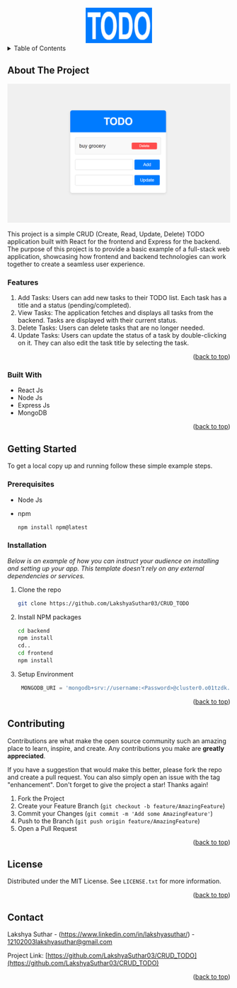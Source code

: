 

<!-- PROJECT SHIELDS -->
<!--
*** I'm using markdown "reference style" links for readability.
*** Reference links are enclosed in brackets [ ] instead of parentheses ( ).
*** See the bottom of this document for the declaration of the reference variables
*** for contributors-url, forks-url, etc. This is an optional, concise syntax you may use.
*** https://www.markdownguide.org/basic-syntax/#reference-style-links
-->


<!-- PROJECT LOGO -->
<br />
<div align="center">
  <a href="https://github.com/othneildrew/Best-README-Template">
    <img src="./frontend/public/logo.png" alt="Logo" width="150" height="80">
  </a>

</div>



<!-- TABLE OF CONTENTS -->
<details>
  <summary>Table of Contents</summary>
  <ol>
    <li>
      <a href="#about-the-project">About The Project</a>
      <ul>
        <li><a href="#features">Features</a></li>
        <li><a href="#built-with">Built With</a></li>
      </ul>
    </li>
    <li>
      <a href="#getting-started">Getting Started</a>
      <ul>
        <li><a href="#prerequisites">Prerequisites</a></li>
        <li><a href="#installation">Installation</a></li>
      </ul>
    </li>
    <li><a href="#contributing">Contributing</a></li>
    <li><a href="#license">License</a></li>
    <li><a href="#contact">Contact</a></li>

  </ol>
</details>



<!-- ABOUT THE PROJECT -->
## About The Project

![alt text](image.png)

This project is a simple CRUD (Create, Read, Update, Delete) TODO application built with React for the frontend and Express for the backend. The purpose of this project is to provide a basic example of a full-stack web application, showcasing how frontend and backend technologies can work together to create a seamless user experience.

### Features

1. Add Tasks: Users can add new tasks to their TODO list. Each task has a title and a status (pending/completed).
2. View Tasks: The application fetches and displays all tasks from the backend. Tasks are displayed with their current status.
3. Delete Tasks: Users can delete tasks that are no longer needed.
4. Update Tasks: Users can update the status of a task by double-clicking on it. They can also edit the task title by selecting the task.


<p align="right">(<a href="#readme-top">back to top</a>)</p>



### Built With

* React Js
* Node Js
* Express Js
* MongoDB

<p align="right">(<a href="#readme-top">back to top</a>)</p>


<!-- GETTING STARTED -->
## Getting Started

To get a local copy up and running follow these simple example steps.

### Prerequisites

* Node Js

* npm
  ```sh
  npm install npm@latest 
  ```

### Installation

_Below is an example of how you can instruct your audience on installing and setting up your app. This template doesn't rely on any external dependencies or services._


1. Clone the repo
   ```sh
   git clone https://github.com/LakshyaSuthar03/CRUD_TODO
   ```
2. Install NPM packages
   ```sh
   cd backend
   npm install
   cd..
   cd frontend
   npm install
   ```
3. Setup Environment 
   ```js
    MONGODB_URI = 'mongodb+srv://username:<Password>@cluster0.o01tzdk.mongodb.net/?retryWrites=true&w=majority&appName=Cluster0';
   ```

<p align="right">(<a href="#readme-top">back to top</a>)</p>





<!-- CONTRIBUTING -->
## Contributing

Contributions are what make the open source community such an amazing place to learn, inspire, and create. Any contributions you make are **greatly appreciated**.

If you have a suggestion that would make this better, please fork the repo and create a pull request. You can also simply open an issue with the tag "enhancement".
Don't forget to give the project a star! Thanks again!

1. Fork the Project
2. Create your Feature Branch (`git checkout -b feature/AmazingFeature`)
3. Commit your Changes (`git commit -m 'Add some AmazingFeature'`)
4. Push to the Branch (`git push origin feature/AmazingFeature`)
5. Open a Pull Request

<p align="right">(<a href="#readme-top">back to top</a>)</p>



<!-- LICENSE -->
## License

Distributed under the MIT License. See `LICENSE.txt` for more information.

<p align="right">(<a href="#readme-top">back to top</a>)</p>



<!-- CONTACT -->
## Contact

Lakshya Suthar - (https://www.linkedin.com/in/lakshyasuthar/) - 12102003lakshyasuthar@gmail.com

Project Link: [https://github.com/LakshyaSuthar03/CRUD_TODO](https://github.com/LakshyaSuthar03/CRUD_TODO)

<p align="right">(<a href="#readme-top">back to top</a>)</p>



